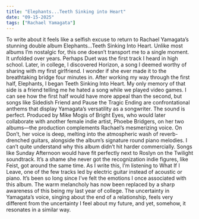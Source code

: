 ```yaml
---
title: "Elephants...Teeth Sinking into Heart"
date: "09-15-2025"
tags: ["Rachael Yamagata"]
---
```


To write about it feels like a selfish excuse to return to Rachael Yamagata’s stunning double album Elephants…Teeth Sinking Into Heart. Unlike most albums I’m nostalgic for, this one doesn’t transport me to a single moment. It unfolded over years. Perhaps Duet was the first track I heard in high school. Later, in college, I discovered Horizon, a song I deemed worthy of sharing with my first girlfriend. I wonder if she ever made it to the breathtaking bridge four minutes in.
After working my way through the first half, Elephants, I began Teeth Sinking Into Heart. My only memory of that side is a friend telling me he hated a song while we played video games. I can see how the first half would have more appeal than the second, but songs like Sidedish Friend and Pause the Tragic Ending are confrontational anthems that display Yamagata’s versatility as a songwriter.
The sound is perfect. Produced by Mike Mogis of Bright Eyes, who would later collaborate with another female indie artist, Phoebe Bridgers, on her two albums—the production complements Rachael’s mesmerizing voice. On Don’t, her voice is deep, melting into the atmospheric wash of reverb-drenched guitars, alongside the album’s signature round piano melodies. I can’t quite understand why this album didn’t hit harder commercially. Songs like Sunday Afternoon would have fit perfectly next to Roslyn on the Twilight soundtrack. It’s a shame she never got the recognization indie figures, like Feist, got around the same time.
As I write this, I’m listening to What If I Leave, one of the few tracks led by electric guitar instead of acoustic or piano. It’s been so long since I’ve felt the emotions I once associated with this album. The warm melancholy has now been replaced by a sharp awareness of this being my last year of college. The uncertainty in Yamagata’s voice, singing about the end of a relationship, feels very different from the uncertainty I feel about my future, and yet, somehow, it resonates in a similar way.
